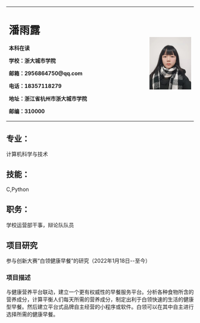 <table border="0">
  <tr>
    <td width="75%">
      <h1>潘雨露</h1>
      <p><b>本科在读</b></p>
      <p><b>学校：浙大城市学院</b></p>
      <p><b>邮箱：2956864750@qq.com</b></p>
      <p><b>电话：18357118279</b></p>
      <p><b>地址：浙江省杭州市浙大城市学院</b></p>
      <p><b>邮编：310000</b></p>
    </td>
    <td width="25%">
      <img src="/1.jpg" width="100%">      
    </td>
  </tr>
</table>

## 专业：
计算机科学与技术
## 技能：
C,Python
## 职务：
学校运营部干事，辩论队队员
## 项目研究
参与创新大赛“白领健康早餐”的研究（2022年1月18日--至今）
### 项目描述
与健康营养平台联动，建立一个更有权威性的早餐服务平台。分析各种食物所含的营养成分，计算平衡人们每天所需的营养成分，制定出利于白领快速的生活的健康型早餐。然后建立平台式品牌自主经营的小程序或软件。白领可以在其中自主进行选择所需的健康早餐。
